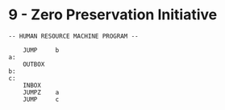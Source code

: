 # 9 - Zero Preservation Initiative

```
-- HUMAN RESOURCE MACHINE PROGRAM --

    JUMP     b
a:
    OUTBOX  
b:
c:
    INBOX   
    JUMPZ    a
    JUMP     c



```